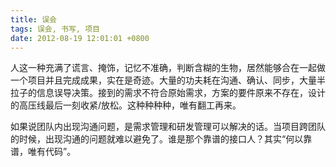 ```yaml
---
title: 误会
tags: 误会, 书写, 项目
date: 2012-08-19 12:01:01 +0800
---
```



人这一种充满了谎言、掩饰，记忆不准确，判断含糊的生物，居然能够合在一起做一个项目并且完成成果，实在是奇迹。大量的功夫耗在沟通、确认、同步，大量半拉子的信息误导决策。接到的需求不符合原始需求，方案的要件原来不存在，设计的高压线最后一刻收紧/放松。这种种种种，唯有翻工再来。

如果说团队内出现沟通问题，是需求管理和研发管理可以解决的话。当项目跨团队的时候，出现沟通的问题就难以避免了。谁是那个靠谱的接口人？其实“何以靠谱，唯有代码”。

